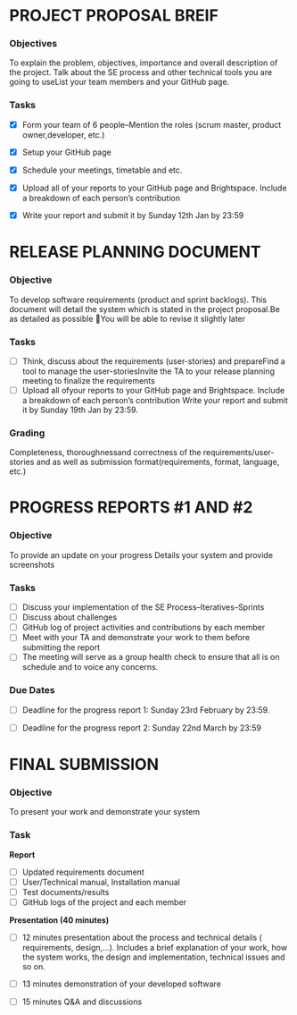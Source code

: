 # PROJECT PROPOSAL BREIF
### Objectives
To explain the problem, objectives, importance and overall description of the project.
Talk about the SE process and other technical tools you are going to useList your team members and your GitHub page.

### Tasks
- [x] Form your team of 6 people–Mention the roles (scrum master, product owner,developer, etc.)
- [x] Setup your GitHub page
- [x] Schedule your meetings, timetable and etc.
- [x] Upload all of your reports to your GitHub page and Brightspace. Include a breakdown of each person’s contribution
- [x] Write your report and submit it by Sunday 12th Jan by 23:59


# RELEASE PLANNING DOCUMENT 
### Objective
To develop software requirements (product and sprint backlogs). This document will detail the system which is stated in the project proposal.Be as detailed as possible You will be able to revise it slightly later

### Tasks
- [ ] Think, discuss about the requirements (user-stories) and prepareFind a tool to manage the user-storiesInvite the TA to your release planning meeting to finalize the requirements
- [ ] Upload all ofyour reports to your GitHub page and Brightspace. Include a breakdown of each person’s contribution
Write your report and submit it by Sunday 19th Jan by 23:59.

### Grading
Completeness, thoroughnessand correctness of the requirements/user-stories and as well as submission format(requirements, format, language, etc.)


# PROGRESS REPORTS #1 AND #2
### Objective
To provide an update on your progress
Details your system and provide screenshots

### Tasks
- [ ] Discuss your implementation of the SE Process–Iteratives–Sprints
- [ ] Discuss about challenges
- [ ] GitHub log of project activities and contributions by each member
- [ ] Meet with your TA and demonstrate your work to them before submitting the report
- [ ] The meeting will serve as a group health check to ensure that all is on schedule and to voice any concerns.

### Due Dates
- [ ] Deadline for the progress report 1: Sunday 23rd February by 23:59.
- [ ] Deadline for the progress report 2: Sunday 22nd March by 23:59


# FINAL SUBMISSION
### Objective
To present your work and demonstrate your system

### Task
**Report**
- [ ] Updated requirements document
- [ ] User/Technical manual, Installation manual
- [ ] Test documents/results
- [ ] GitHub logs of the project and each member

**Presentation (40 minutes)**
- [ ] 12 minutes presentation about the process and technical details ( requirements, design,...). Includes a brief explanation of your work, how the system works, the design and implementation, technical issues and so on.
- [ ] 13 minutes demonstration of your developed software
- [ ] 15 minutes Q&A and discussions


